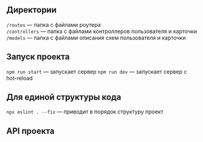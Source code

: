 ## Директории

`/routes` — папка с файлами роутера  
`/controllers` — папка с файлами контроллеров пользователя и карточки   
`/models` — папка с файлами описания схем пользователя и карточки  

## Запуск проекта

`npm run start` — запускает сервер
`npm run dev` — запускает сервер с hot-reload

## Для единой структуры кода

`npx eslint . --fix` — приводит в порядок структуру проект

## API проекта
